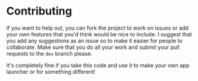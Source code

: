 # Contributing
If you want to help out, you can fork the project to work on issues or add your own features that you'd think would be nice to include. I suggest that you add any suggestions as an issue so to make it easier for people to collaborate. Make sure that you do all your work and submit your pull requests to the `dev` branch please.

It's completely fine if you take this code and use it to make your own app launcher or for something different!
